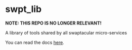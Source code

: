 # swpt_lib

**NOTE: THIS REPO IS NO LONGER RELEVANT!**

A library of tools shared by all swaptacular micro-services

You can read the docs [here](https://swpt-lib.readthedocs.io/en/latest/).
